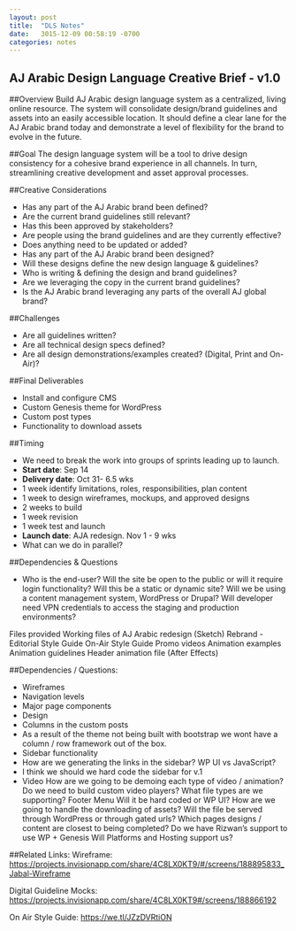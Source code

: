 ```yaml
---
layout: post
title:  "DLS Notes"
date:   3015-12-09 00:58:19 -0700
categories: notes
---
```


AJ Arabic Design Language
Creative Brief  -  v1.0
--- 

##Overview
Build AJ Arabic design language system as a centralized, living online resource. The system will consolidate design/brand guidelines and assets into an easily accessible location. It should define a clear lane for the AJ Arabic brand today and demonstrate a level of flexibility for the brand to evolve in the future.  

##Goal
The design language system will be a tool to drive design consistency for a cohesive brand experience in all channels. In turn, streamlining creative development and asset approval processes.  

##Creative Considerations
- Has any part of the AJ Arabic brand been defined?
- Are the current brand guidelines still relevant? 
- Has this been approved by stakeholders?
- Are people using the brand guidelines and are they currently effective?
- Does anything need to be updated or added? 
- Has any part of the AJ Arabic brand been designed? 
- Will these designs define the new design language & guidelines? 
- Who is writing & defining the design and brand guidelines?
- Are we leveraging the copy in the current brand guidelines?
- Is the AJ Arabic brand leveraging any parts of the overall AJ global brand? 

##Challenges
- Are all guidelines written?
- Are all technical design specs defined?
- Are all design demonstrations/examples created? (Digital, Print and On-Air)?

##Final Deliverables
- Install and configure CMS
- Custom Genesis theme for WordPress
- Custom post types
- Functionality to download assets

##Timing
- We need to break the work into groups of sprints leading up to launch.
- **Start date**: Sep 14
- **Delivery date**: Oct 31- 6.5 wks
- 1 week identify limitations, roles, responsibilities, plan content
- 1 week to design wireframes, mockups, and approved designs
- 2 weeks to build
- 1 week revision
- 1 week test and launch
- **Launch date**: AJA redesign. Nov 1 - 9 wks
- What can we do in parallel?


##Dependencies & Questions
- Who is the end-user?
Will the site be open to the public or will it require login functionality?
Will this be a static or dynamic site?
Will we be using a content management system, WordPress or Drupal?
Will developer need VPN credentials to access the staging and production environments? 

Files provided
Working files of AJ Arabic redesign (Sketch)
Rebrand - Editorial Style Guide
On-Air Style Guide
Promo videos
Animation examples
Animation guidelines
Header animation file (After Effects)

##Dependencies / Questions:
- Wireframes
- Navigation levels
- Major page components
- Design
- Columns in the custom posts
- As a result of the theme not being built with bootstrap we wont have a column / row framework out of the box.
- Sidebar functionality
- How are we generating the links in the sidebar? WP UI vs JavaScript?
- I think we should we hard code the sidebar for v.1
 - Video
How are we going to be demoing each type of video / animation?
Do we need to build custom video players?
What file types are we supporting?
Footer Menu
Will it be hard coded or WP UI?
How are we going to handle the downloading of assets?
Will the file be served through WordPress or through gated urls?
Which pages designs / content are closest to being completed?
Do we have Rizwan’s support to use WP + Genesis
Will Platforms and Hosting support us?


##Related Links:
Wireframe:  
https://projects.invisionapp.com/share/4C8LX0KT9/#/screens/188895833_Jabal-Wireframe  


Digital Guideline Mocks:  
https://projects.invisionapp.com/share/4C8LX0KT9#/screens/188866192  

On Air Style Guide: 
https://we.tl/JZzDVRtiON  


